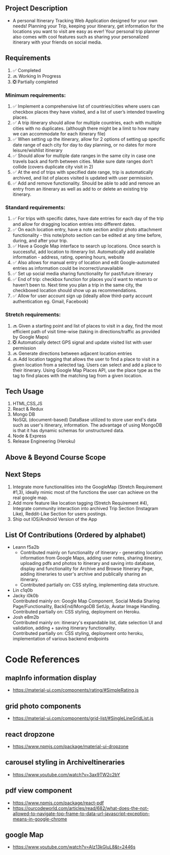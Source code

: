 ## Project Description
- A personal Itinerary Tracking Web Application designed for your own needs! Planning your Trip, keeping your itinerary, get information for the locations you want to visit are easy as ever! Your personal trip planner also comes with cool features such as sharing your personalized itinerary with your friends on social media.

## Requirements
1. :white_check_mark: Completed
2. :soon: Working In Progress
3. :negative_squared_cross_mark: Partially completed
### Minimum requirements:
1. :white_check_mark: Implement a comprehensive list of countries/cities where users can checkbox places they have visited, and a list of user’s intended traveling places. 
2. :white_check_mark: A trip itinerary should allow for multiple countries, each with multiple cities with no duplicates. (although there might be a limit to how many we can accommodate for each itinerary file)
3. :white_check_mark: When setting up the itinerary, allow for 2 options of setting up specific date range of each city for day to day planning, or no dates for more leisure/wishlist itinerary
4. :white_check_mark: Should allow for multiple date ranges in the same city in case one travels back and forth between cities. Make sure date ranges don’t collide (covers duplicate city visit in 2)
5. :white_check_mark: At the end of trips with specified date range, trip is automatically archived, and list of places visited is updated with user permission.
6. :white_check_mark: Add and remove functionality. Should be able to add and remove an entry from an itinerary as well as add to or delete an existing trip itinerary.

### Standard requirements:
1. :white_check_mark: For trips with specific dates, have date entries for each day of the trip and allow for dragging location entries into different dates.
2. :white_check_mark: On each location entry, have a note section and/or photo attachment functionality - this note/photo section can be edited at any time before, during, and after your trip.
3. :white_check_mark: Have a Google Map interface to search up locations. Once search is successful, add location to itinerary list. Automatically add available information - address, rating, opening hours, website
4. :white_check_mark: Also allows for manual entry of location and edit Google-automated entries as information could be incorrect/unavailable
5. :white_check_mark: Set up social media sharing functionality for past/future itinerary
6. :white_check_mark: End of trip: checkbox function for places you'd want to return to or haven’t been to. Next time you plan a trip in the same city, the checkboxed location should show up as recommendations.
7. :white_check_mark: Allow for user account sign up (ideally allow third-party account authentication eg. Gmail, Facebook)

### Stretch requirements: 
1. :soon: Given a starting point and list of places to visit in a day, find the most efficient path of visit time-wise (taking in directions/traffic as provided by Google Maps)
2. :negative_squared_cross_mark: Automatically detect GPS signal and update visited list with user permission
3. :soon: Generate directions between adjacent location entries
4. :soon: Add location tagging that allows the user to find a place to visit in a given location from a selected tag. Users can select and add a place to their itinerary. Using Google Map Places API, use the place type as the tag to find places with the matching tag from a given location. 

## Tech Usage 
1. HTML,CSS,JS <br />
2. React & Redux <br />
3. Mongo DB <br />
   NoSQL (document-based) DataBase utilized to store user end's data such as user's itinerary, information. The advantage of using MongoDB is that it has dynamic schemas for unstructured data.  
4. Node & Express <br />
5. Release Engineering (Heroku) <br />

## Above & Beyond Course Scope


## Next Steps
1. Integrate more functionalities into the GoogleMap (Stretch Requirement #1,3), ideally mimic most of the functions the user can achieve on the real google map.
2. Add more feature like location tagging (Stretch Requirement #4), Integrate community interaction into archived Trip Section (Instagram Like), Reddit-Like Section for users postings.
3. Ship out IOS/Android Version of the App
    

## List Of Contributions (Ordered by alphabet)
- Leann f5a2b<br />
  * Contributed mainly on functionality of itinerary - generating location information from Google Maps, adding user notes, sharing itinerary, uploading pdfs and photos to itinerary and saving into database, display and functionality for Archive and Browse Itinerary Page, adding itineraries to user's archive and publically sharing an itinerary. <br />
  * Contributed partially on: CSS styling, implementing data structure.
- Lin c1q0b<br />
- Jacky i0k0b<br />
    Contributed mainly on: Google Map Component, Social Media Sharing Page/Functionality, BackEnd/MongoDB SetUp, Avatar Image Handling. <br />
    Contributed partially on: CSS styling, deployment on Heroku.<br/>
- Josh e8m2b<br />
Contributed mainly on: itinerary's expandable list, date selection UI and validation, adding + saving itinerary functionality. <br />
Contributed partially on: CSS styling, deployment onto heroku, implementation of various backend endpoints


# Code References

## mapInfo information display
- https://material-ui.com/components/rating/#SimpleRating.js

## grid photo components
- https://material-ui.com/components/grid-list/#SingleLineGridList.js

## react dropzone
- https://www.npmjs.com/package/material-ui-dropzone

## carousel styling in ArchiveItineraries
- https://www.youtube.com/watch?v=3ax9TW2c2bY

## pdf view component
- https://www.npmjs.com/package/react-pdf
- https://ourcodeworld.com/articles/read/682/what-does-the-not-allowed-to-navigate-top-frame-to-data-url-javascript-exception-means-in-google-chrome

## google Map
- https://www.youtube.com/watch?v=Alz13kGluL8&t=2446s
